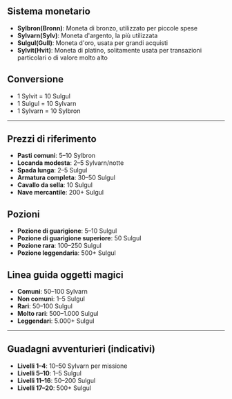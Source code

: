
## Sistema monetario

- **Sylbron(Bronn)**: Moneta di bronzo, utilizzato per piccole spese
- **Sylvarn(Sylv)**: Moneta d'argento, la più utilizzata 
- **Sulgul(Gull)**: Moneta d'oro, usata per grandi acquisti  
- **Sylvit(Hvit)**: Moneta di platino, solitamente usata per transazioni particolari o di valore molto alto

## Conversione
- 1 Sylvit = 10 Sulgul  
- 1 Sulgul = 10 Sylvarn 
- 1 Sylvarn = 10 Sylbron  

---  

## Prezzi di riferimento

- **Pasti comuni**: 5–10 Sylbron  
- **Locanda modesta**: 2–5 Sylvarn/notte  
- **Spada lunga**: 2–5 Sulgul  
- **Armatura completa**: 30–50 Sulgul  
- **Cavallo da sella**: 10 Sulgul  
- **Nave mercantile**: 200+ Sulgul
 

## Pozioni

- **Pozione di guarigione**: 5–10 Sulgul  
- **Pozione di guarigione superiore**: 50 Sulgul  
- **Pozione rara**: 100–250 Sulgul  
- **Pozione leggendaria**: 500+ Sulgul


## Linea guida oggetti magici
- **Comuni**: 50–100 Sylvarn  
- **Non comuni**: 1–5 Sulgul  
- **Rari**: 50–100 Sulgul  
- **Molto rari**: 500–1.000 Sulgul  
- **Leggendari**: 5.000+ Sulgul

---

## Guadagni avventurieri (indicativi)
- **Livelli 1–4**: 10–50 Sylvarn per missione  
- **Livelli 5–10**: 1–5 Sulgul  
- **Livelli 11–16**: 50–200 Sulgul  
- **Livelli 17–20**: 500+ Sulgul
